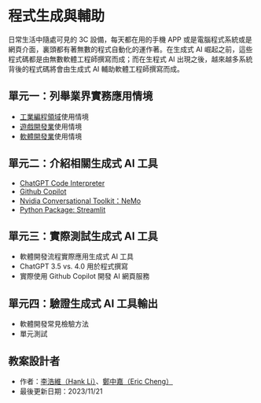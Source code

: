 # 程式生成與輔助
日常生活中隨處可見的 3C 設備，每天都在用的手機 APP 或是電腦程式系統或是網頁介面，裏頭都有著無數的程式自動化的運作著。在生成式 AI 崛起之前，這些程式碼都是由無數軟體工程師撰寫而成；而在生程式 AI 出現之後，越來越多系統背後的程式碼將會由生成式 AI 輔助軟體工程師撰寫而成。

## 單元一：列舉業界實務應用情境
* [工業編程領域](https://zh.wikipedia.org/zh-hant/%E5%B7%A5%E6%A5%AD%E6%8E%A7%E5%88%B6%E7%B3%BB%E7%B5%B1)使用情境
* [遊戲開發業](https://zh.wikipedia.org/zh-tw/%E7%94%B5%E8%84%91%E6%B8%B8%E6%88%8F)使用情境
* [軟體開發業](https://zh.wikipedia.org/zh-tw/%E8%BD%AF%E4%BB%B6%E5%BC%80%E5%8F%91)使用情境

## 單元二：介紹相關生成式 AI 工具
* [ChatGPT Code Interpreter](https://openai.com/blog/chatgpt-plugins#code-interpreter)
* [Github Copilot](https://github.com/features/copilot)
* [Nvidia Conversational Toolkit：NeMo](https://github.com/NVIDIA/NeMo)
* [Python Package: Streamlit](https://streamlit.io/)

## 單元三：實際測試生成式 AI 工具
* 軟體開發流程實際應用生成式 AI 工具
* ChatGPT 3.5 vs. 4.0 用於程式撰寫
* 實際使用 Github Copilot 開發 AI 網頁服務

## 單元四：驗證生成式 AI 工具輸出
* 軟體開發常見檢驗方法
* 單元測試

## 教案設計者
 - 作者：[李浩維（Hank Li）](https://www.linkedin.com/in/%E6%B5%A9%E7%B6%AD-%E6%9D%8E-996248236/)、[鄭中嘉（Eric Cheng）](https://www.linkedin.com/in/eric-cheng-ai-free-team/)
 - 最後更新日期：2023/11/21